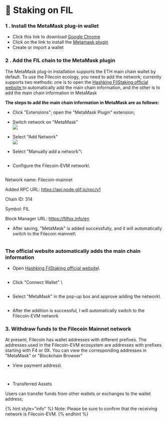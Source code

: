 # 📂 Staking on FIL

### 1 . Install the MetaMask plug-in wallet

* Click this link to download [Google Chrome](https://www.google.com/intl/en\_sg/chrome/)
* Click on the link to install the [Metamask plugin](https://metamask.io)
* Create or import a wallet

### 2 . Add the FIL chain to the MetaMask plugin

The MetaMask plug-in installation supports the ETH main chain wallet by default. To use the Filecoin ecology, you need to add the network; currently supports two methods: one is to open the [Hashking FilStaking official website ](https://fil.hashking.fi/stake)to automatically add the main chain information, and the other is to add the main chain information in MetaMask

**The steps to add the main chain information in MetaMask are as follows:**

* Click "Extensions"; open the "MetaMask Plugin" extension;
* Switch network on "MetaMask" \
  ![](<../.gitbook/assets/image (7) (4).png>)
* Select "Add Network"\
  ![](<../.gitbook/assets/image (10) (1).png>)
*   Select "Manually add a network"\


    <figure><img src="../.gitbook/assets/image (1) (1) (1) (1) (1) (1) (1).png" alt=""><figcaption></figcaption></figure>
*   Configure the Filecoin-EVM network\


    <figure><img src="../.gitbook/assets/image (8).png" alt=""><figcaption></figcaption></figure>

Network name: Filecoin-mainnet

Added RPC URL: https://api.node.glif.io/rpc/v1

Chain ID: 314

Symbol: FIL

Block Manager URL: https://filfox.info/en

*   After saving, "MetaMask" is added successfully, and it will automatically switch to the Filecoin mainnet\


    <figure><img src="../.gitbook/assets/image (4) (2).png" alt=""><figcaption></figcaption></figure>

### The official website automatically adds the main chain information

*   Open [Hashking FilStaking official website](https://fil.hashking.fi/stake)\


    <figure><img src="../.gitbook/assets/image (5) (2).png" alt=""><figcaption></figcaption></figure>
*   Click "Connect Wallet"  \


    <figure><img src="../.gitbook/assets/image (9).png" alt=""><figcaption></figcaption></figure>
*   Select "MetaMask" in the pop-up box and approve adding the network\


    <figure><img src="../.gitbook/assets/image (2) (4).png" alt=""><figcaption></figcaption></figure>
* After the addition is successful, I will automatically switch to the Filecoin-EVM network

### 3. Withdraw funds to the Filecoin Mainnet network

At present, Filecoin has wallet addresses with different prefixes. The addresses used in the Filecoin-EVM ecosystem are addresses with prefixes starting with F4 or 0X. You can view the corresponding addresses in "MetaMask" or "Blockchain Browser"

*   View payment address\


    <figure><img src="../.gitbook/assets/image (6) (2) (1).png" alt=""><figcaption></figcaption></figure>

<figure><img src="../.gitbook/assets/image (6) (2).png" alt=""><figcaption></figcaption></figure>

* Transferred Assets

Users can transfer funds from other wallets or exchanges to the wallet address;

{% hint style="info" %}
Note: Please be sure to confirm that the receiving network is Filecoin-EVM.
{% endhint %}
